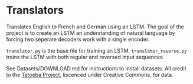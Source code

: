# Translators
Translates English to French and German using an LSTM.
The goal of the project is to create an LSTM an understanding of natural language by forcing two seperate decoders work with a single encoder.

`translator.py` is the base file for training an LSTM.  `translator_reverse.py` trains the LSTM with both regular and reversed input sequences.

See Datasets/DOWNLOAD.md for instructions to install datasets.
All credit to the [Tatoeba Project](tatoeba.org/home), liscenced under Creative Commons, for data.
